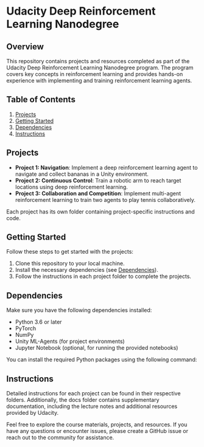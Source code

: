 # Udacity Deep Reinforcement Learning Nanodegree

## Overview

This repository contains projects and resources completed as part of the Udacity Deep Reinforcement Learning Nanodegree program. The program covers key concepts in reinforcement learning and provides hands-on experience with implementing and training reinforcement learning agents.

## Table of Contents

1. [Projects](#projects)
2. [Getting Started](#getting-started)
3. [Dependencies](#dependencies)
4. [Instructions](#instructions)

## Projects

- **Project 1: Navigation**: Implement a deep reinforcement learning agent to navigate and collect bananas in a Unity environment.
- **Project 2: Continuous Control**: Train a robotic arm to reach target locations using deep reinforcement learning.
- **Project 3: Collaboration and Competition**: Implement multi-agent reinforcement learning to train two agents to play tennis collaboratively.

Each project has its own folder containing project-specific instructions and code.

## Getting Started

Follow these steps to get started with the projects:

1. Clone this repository to your local machine.
2. Install the necessary dependencies (see [Dependencies](#dependencies)).
3. Follow the instructions in each project folder to complete the projects.

## Dependencies

Make sure you have the following dependencies installed:

- Python 3.6 or later
- PyTorch
- NumPy
- Unity ML-Agents (for project environments)
- Jupyter Notebook (optional, for running the provided notebooks)

You can install the required Python packages using the following command:

## Instructions

Detailed instructions for each project can be found in their respective folders. Additionally, the docs folder contains supplementary documentation, including the lecture notes and additional resources provided by Udacity.

Feel free to explore the course materials, projects, and resources. If you have any questions or encounter issues, please create a GitHub issue or reach out to the community for assistance.

